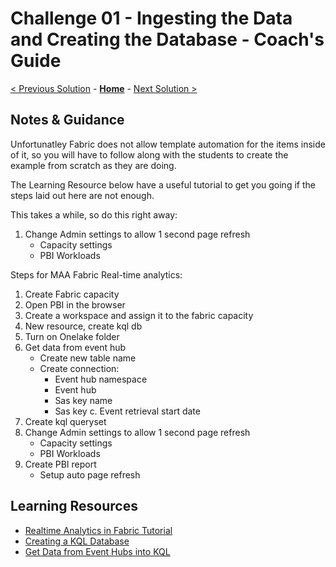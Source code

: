 <!-- REMOVE_ME # Challenge ${suffixNumber} - <Title of Challenge> - Coach's Guide  (remove this from your MD files if you are writing them manually, this is for the automation script) REMOVE_ME -->

<!-- REPLACE_ME (this section will be removed by the automation script) -->

# Challenge 01 - Ingesting the Data and Creating the Database - Coach's Guide

<!-- REPLACE_ME (this section will be removed by the automation script) -->

<!-- REMOVE_ME ${navigationLine} (remove this from your MD files if you are writing them manually, this is for the automation script) REMOVE_ME -->

<!-- REPLACE_ME (this section will be removed by the automation script) -->

[< Previous Solution](./Solution00.md) - **[Home](./README.md)** - [Next Solution >](./Solution02.md)

<!-- REPLACE_ME (this section will be removed by the automation script) -->

## Notes & Guidance

Unfortunatley Fabric does not allow template automation for the items inside of it, so you will have to follow along with the students to create the example from scratch as they are doing.

The Learning Resource below have a useful tutorial to get you going if the steps laid out here are not enough.

This takes a while, so do this right away:
1. Change Admin settings to allow 1 second page refresh
    - Capacity settings
    - PBI Workloads

Steps for MAA Fabric Real-time analytics:
1. Create Fabric capacity
2. Open PBI in the browser
3. Create a workspace and assign it to the fabric capacity
4. New resource, create kql db
5. Turn on Onelake folder
6. Get data from event hub
	- Create new table name
	- Create connection:
		- Event hub namespace
		- Event hub
		- Sas key name
		- Sas key
	c. Event retrieval start date
7. Create kql queryset
8. Change Admin settings to allow 1 second page refresh
	- Capacity settings
	- PBI Workloads
9. Create PBI report
    - Setup auto page refresh

## Learning Resources

- [Realtime Analytics in Fabric Tutorial](https://learn.microsoft.com/en-us/fabric/real-time-analytics/tutorial-introduction)
- [Creating a KQL Database](https://learn.microsoft.com/en-us/fabric/real-time-analytics/create-database)
- [Get Data from Event Hubs into KQL](https://learn.microsoft.com/en-us/fabric/real-time-analytics/get-data-event-hub)